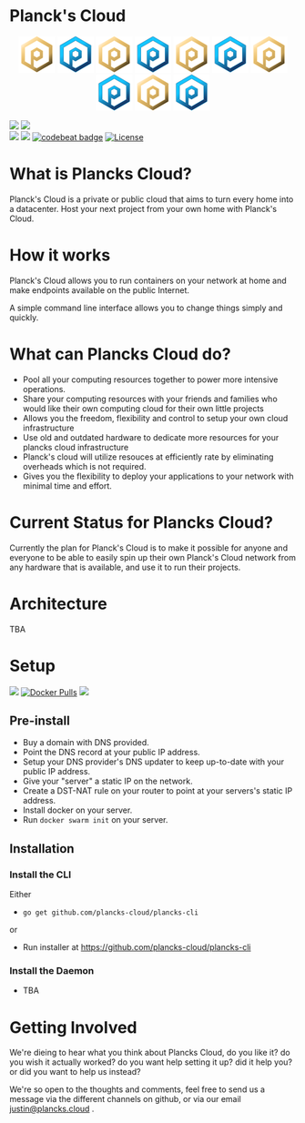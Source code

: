 # Planck's Cloud

<p align="center">
  <img src="docs/logo.png" width="64px" />
  <img src="docs/logob.png" width="64px" />
  <img src="docs/logo.png" width="64px" />
  <img src="docs/logob.png" width="64px" />
  <img src="docs/logo.png" width="64px" />
  <img src="docs/logob.png" width="64px" />
  <img src="docs/logo.png" width="64px" />
  <img src="docs/logob.png" width="64px" />
  <img src="docs/logo.png" width="64px" />
  <img src="docs/logob.png" width="64px" />
</p>

<a href="https://trello.com/b/NutXeZwS/plancks-roadmap"><img src="https://img.shields.io/badge/Roadmap-Trello-brightgreen.svg" /></a>
<a href="https://coggle.it/diagram/XEgmhoO3UopF8htc/t/logo"><img src="https://img.shields.io/badge/Ideas-Coggle-brightgreen.svg" /></a>
<br />
<img src="https://goreportcard.com/badge/github.com/plancks-cloud/plancks-cloud">
<a href="https://codeclimate.com/github/plancks-cloud/plancks-cloud/maintainability"><img src="https://api.codeclimate.com/v1/badges/81aff827de3938808c2d/maintainability" /></a>
[![codebeat badge](https://codebeat.co/badges/25407218-e856-4f5e-ac7c-9d045dc0fe5a)](https://codebeat.co/projects/github-com-plancks-cloud-plancks-cloud-master)
[![License](http://img.shields.io/:license-mit-blue.svg?style=flat)](http://badges.mit-license.org)

# What is Plancks Cloud?

Planck's Cloud is a private or public cloud that aims to turn every home into a datacenter. Host your next project from your own home with Planck's Cloud.

# How it works

Planck's Cloud allows you to run containers on your network at home and make endpoints available on the public Internet.

A simple command line interface allows you to change things simply and quickly.

# What can Plancks Cloud do?

- Pool all your computing resources together to power more intensive operations.
- Share your computing resources with your friends and families who would like their own computing cloud for their own little projects 
- Allows you the freedom, flexibility and control to setup your own cloud infrastructure
- Use old and outdated hardware to dedicate more resources for your plancks cloud infrastructure
- Planck's cloud will utilize resouces at efficiently rate by eliminating overheads which is not required.
- Gives you the flexibility to deploy your applications to your network with minimal time and effort.

# Current Status for Plancks Cloud?

Currently the plan for Planck's Cloud is to make it possible for anyone and everyone to be able to easily spin up their own Planck's Cloud network from any hardware that is available, and use it to run their projects.


# Architecture

TBA

# Setup
[![](https://images.microbadger.com/badges/version/planckscloud/plancks-cloud.svg)](https://microbadger.com/images/planckscloud/plancks-cloud "Get your own version badge on microbadger.com")
[![Docker Pulls](https://img.shields.io/docker/pulls/planckscloud/plancks-cloud.svg?maxAge=86400)](https://hub.docker.com/r/planckscloud/plancks-cloud)
<img src="https://europe-west1-captains-badges.cloudfunctions.net/function-clone-badge-pc?project=plancks-cloud/plancks-cloud" /><br />

## Pre-install
- Buy a domain with DNS provided.
- Point the DNS record at your public IP address.
- Setup your DNS provider's DNS updater to keep up-to-date with your public IP address.
- Give your "server" a static IP on the network.
- Create a DST-NAT rule on your router to point at your servers's static IP address.
- Install docker on your server.
- Run `docker swarm init` on your server.

## Installation
### Install the CLI
Either
- `go get github.com/plancks-cloud/plancks-cli`

or 
- Run installer at <a href="https://github.com/plancks-cloud/plancks-cli/releases">https://github.com/plancks-cloud/plancks-cli</a>

### Install the Daemon
- TBA

# Getting Involved

We're dieing to hear what you think about Plancks Cloud, do you like it? do you wish it actually worked? do you want help setting it up? did it help you? or did you want to help us instead?

We're so open to the thoughts and comments, feel free to send us a message via the different channels on github, or via our email justin@plancks.cloud .
